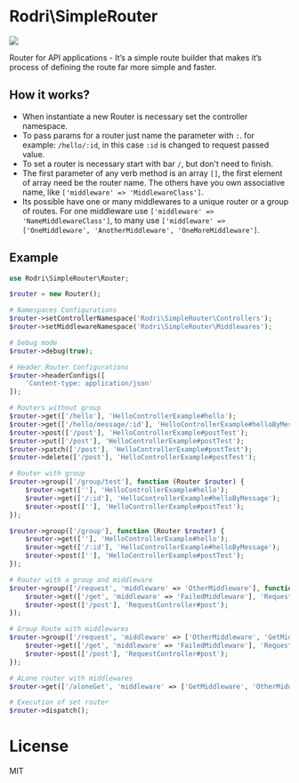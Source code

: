 # Rodri\SimpleRouter

<img src="https://img.shields.io/badge/php-%5E8.0-blue">

Router for API applications - It’s a simple route builder that makes it’s process of defining the route far more simple and faster.

## How it works?

* When instantiate a new Router is necessary set the controller
namespace.
* To pass params for a router just name the parameter with `:`.
for example: `/hello/:id`, in this case `:id` is changed to request passed value.
* To set a router is necessary start with bar `/`, but don't need to finish.
* The first parameter of any verb method is an array `[]`, the first element
of array need be the router name. The others have you own associative name, like `['middleware' => 'MiddlewareClass']`.
* Its possible have one or many middlewares to a unique router or a group of routes.
For one middleware use `['middleware' => 'NameMiddlewareClass']`, to many
  use `['middleware' => ['OneMiddleware', 'AnotherMiddleware', 'OneMoreMiddleware']`.

## Example
```php
use Rodri\SimpleRouter\Router;

$router = new Router();

# Namespaces Configurations
$router->setControllerNamespace('Rodri\SimpleRouter\Controllers');
$router->setMiddlewareNamespace('Rodri\SimpleRouter\Middlewares');

# Debug mode
$router->debug(true);

# Header Router Configurations
$router->headerConfigs([
    'Content-type: application/json'
]);

# Routers without group
$router->get(['/hello'], 'HelloControllerExample#hello');
$router->get(['/hello/message/:id'], 'HelloControllerExample#helloByMessage');
$router->post(['/post'], 'HelloControllerExample#postTest');
$router->put(['/post'], 'HelloControllerExample#postTest');
$router->patch(['/post'], 'HelloControllerExample#postTest');
$router->delete(['/post'], 'HelloControllerExample#postTest');

# Router with group
$router->group(['/group/test'], function (Router $router) {
    $router->get([''], 'HelloControllerExample#hello');
    $router->get(['/:id'], 'HelloControllerExample#helloByMessage');
    $router->post([''], 'HelloControllerExample#postTest');
});

$router->group(['/group'], function (Router $router) {
    $router->get([''], 'HelloControllerExample#hello');
    $router->get(['/:id'], 'HelloControllerExample#helloByMessage');
    $router->post([''], 'HelloControllerExample#postTest');
});

# Router with a group and middleware
$router->group(['/request', 'middleware' => 'OtherMiddleware'], function (Router $router) {
    $router->get(['/get', 'middleware' => 'FailedMiddleware'], 'RequestController#get');
    $router->post(['/post'], 'RequestController#post');
});

# Group Route with middlewares
$router->group(['/request', 'middleware' => ['OtherMiddleware', 'GetMiddleware']], function (Router $router) {
    $router->get(['/get', 'middleware' => 'FailedMiddleware'], 'RequestController#get');
    $router->post(['/post'], 'RequestController#post');
});

# ALone router with middlewares
$router->get(['/aloneGet', 'middleware' => ['GetMiddleware', 'OtherMiddleware', 'FailedMiddleware']], 'RequestController#get');

# Execution of set router
$router->dispatch();

```

# License

MIT
